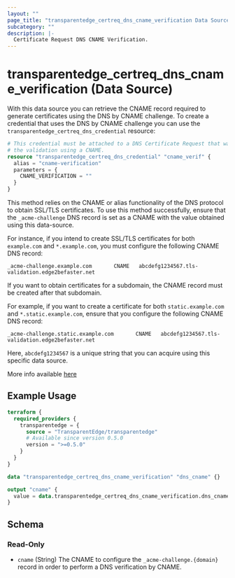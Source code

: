 ```yaml
---
layout: ""
page_title: "transparentedge_certreq_dns_cname_verification Data Source - transparentedge"
subcategory: ""
description: |-
  Certificate Request DNS CNAME Verification.
---
```


# transparentedge_certreq_dns_cname_verification (Data Source)

With this data source you can retrieve the CNAME record required to generate certificates using the DNS by CNAME challenge.
To create a credential that uses the DNS by CNAME challenge you can use the `transparentedge_certreq_dns_credential` resource:

```terraform
# This credential must be attached to a DNS Certificate Request that wants to perform
# the validation using a CNAME.
resource "transparentedge_certreq_dns_credential" "cname_verif" {
  alias = "cname-verification"
  parameters = {
    CNAME_VERIFICATION = ""
  }
}
```

This method relies on the CNAME or alias functionality of the DNS protocol to obtain SSL/TLS certificates. To use this method successfully, ensure that the `_acme-challenge` DNS record is set as a CNAME with the value obtained using this data-source.

For instance, if you intend to create SSL/TLS certificates for both `example.com` and `*.example.com`, you must configure the following CNAME DNS record:

```
_acme-challenge.example.com       CNAME   abcdefg1234567.tls-validation.edge2befaster.net
```

If you want to obtain certificates for a subdomain, the CNAME record must be created after that subdomain.

For example, if you want to create a certificate for both `static.example.com` and `*.static.example.com`, ensure that you configure the following CNAME DNS record:

```
_acme-challenge.static.example.com       CNAME   abcdefg1234567.tls-validation.edge2befaster.net
```

Here, `abcdefg1234567` is a unique string that you can acquire using this specific data source.

More info available [here](https://docs.transparentedge.eu/getting-started/dashboard/auto-provisioning/ssl#autogenerated-dns-certificates-by-cname)

## Example Usage

```terraform
terraform {
  required_providers {
    transparentedge = {
      source = "TransparentEdge/transparentedge"
      # Available since version 0.5.0
      version = ">=0.5.0"
    }
  }
}

data "transparentedge_certreq_dns_cname_verification" "dns_cname" {}

output "cname" {
  value = data.transparentedge_certreq_dns_cname_verification.dns_cname.cname
}
```

<!-- schema generated by tfplugindocs -->
## Schema

### Read-Only

- `cname` (String) The CNAME to configure the `_acme-challenge.{domain}` record in order to perform a DNS verification by CNAME.


